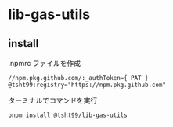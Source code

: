# lib-gas-utils

## install

.npmrc ファイルを作成

```txt:.npmrc
//npm.pkg.github.com/:_authToken={ PAT }
@tsht99:registry="https://npm.pkg.github.com"
```

ターミナルでコマンドを実行

```bash
pnpm install @tsht99/lib-gas-utils
```
